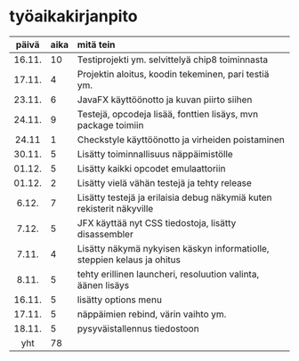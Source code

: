 # työaikakirjanpito

| päivä | aika | mitä tein  |
| :----:|:-----| :-----|
| 16.11. | 10    | Testiprojekti ym. selvittelyä chip8 toiminnasta |
| 17.11. | 4    | Projektin aloitus, koodin tekeminen, pari testiä ym. |
| 23.11. | 6    | JavaFX käyttöönotto ja kuvan piirto siihen |
| 24.11. | 9    | Testejä, opcodeja lisää, fonttien lisäys, mvn package toimiin |
| 24.11 | 1    | Checkstyle käyttöönotto ja virheiden poistaminen |
| 30.11. | 5    | Lisätty toiminnallisuus näppäimistölle  | 
| 01.12. | 5    | Lisätty kaikki opcodet emulaattoriin  | 
| 01.12. | 2   | Lisätty vielä vähän testejä ja tehty release  | 
| 6.12. | 7    | Lisätty testejä ja erilaisia debug näkymiä kuten rekisterit näkyville  | 
| 7.12. | 5    | JFX käyttää nyt CSS tiedostoja, lisätty disassembler  |
| 7.11. | 4    | Lisätty näkymä nykyisen käskyn informatiolle, steppien kelaus ja ohitus  |
| 8.11. | 5    | tehty erillinen launcheri, resoluution valinta, äänen lisäys  |
| 16.11. | 5    | lisätty options menu  |
| 17.11. | 5    | näppäimien rebind, värin vaihto ym.  |
| 18.11. | 5    | pysyväistallennus tiedostoon  |
| yht   | 78 |
